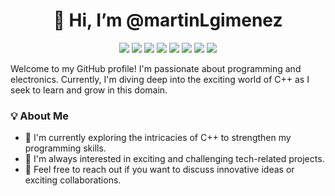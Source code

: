 <h1 align="center">👋 Hi, I’m @martinLgimenez</h1>

<p align="center">
  <img src="https://img.shields.io/badge/Programming-Passion-blue">
  <img src="https://img.shields.io/badge/Electronics-Curious-orange">
  <img src="https://img.shields.io/badge/Learning-C%2B%2B-brightgreen">
  <img src="https://img.shields.io/badge/GitHub-Enthusiast-lightgrey">
  <img src="https://img.shields.io/badge/MQTT-Explorer-success">
  <img src="https://img.shields.io/badge/Node-RED-Adventurer-critical">
  <img src="https://img.shields.io/badge/VSCode-Lover-informational">
  <img src="https://img.shields.io/badge/Linux-Enthusiast-9cf">
</p>

Welcome to my GitHub profile! I'm passionate about programming and electronics. Currently, I'm diving deep into the exciting world of C++ as I seek to learn and grow in this domain.

### 💡 About Me

- 🌱 I'm currently exploring the intricacies of C++ to strengthen my programming skills.
- 👀 I'm always interested in exciting and challenging tech-related projects.
- 💬 Feel free to reach out if you want to discuss innovative ideas or exciting collaborations.


<!---
martinLgimenez/martinLgimenez is a ✨ special ✨ repository because its `README.md` (this file) appears on your GitHub profile.
You can click the Preview link to take a look at your changes.
--->
